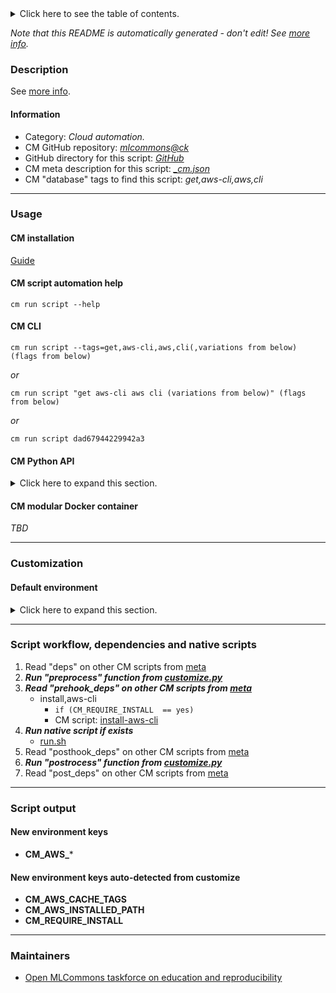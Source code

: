 <details>
<summary>Click here to see the table of contents.</summary>

* [Description](#description)
* [Information](#information)
* [Usage](#usage)
  * [ CM installation](#cm-installation)
  * [ CM script automation help](#cm-script-automation-help)
  * [ CM CLI](#cm-cli)
  * [ CM Python API](#cm-python-api)
  * [ CM modular Docker container](#cm-modular-docker-container)
* [Customization](#customization)
  * [ Default environment](#default-environment)
* [Script workflow, dependencies and native scripts](#script-workflow-dependencies-and-native-scripts)
* [Script output](#script-output)
* [New environment keys](#new-environment-keys)
* [New environment keys auto-detected from customize](#new-environment-keys-auto-detected-from-customize)
* [Maintainers](#maintainers)

</details>

*Note that this README is automatically generated - don't edit! See [more info](README-extra.md).*

### Description


See [more info](README-extra.md).

#### Information

* Category: *Cloud automation.*
* CM GitHub repository: *[mlcommons@ck](https://github.com/mlcommons/ck/tree/master/cm-mlops)*
* GitHub directory for this script: *[GitHub](https://github.com/mlcommons/ck/tree/master/cm-mlops/script/get-aws-cli)*
* CM meta description for this script: *[_cm.json](_cm.json)*
* CM "database" tags to find this script: *get,aws-cli,aws,cli*
___
### Usage

#### CM installation
[Guide](https://github.com/mlcommons/ck/blob/master/docs/installation.md)

#### CM script automation help
```cm run script --help```

#### CM CLI
`cm run script --tags=get,aws-cli,aws,cli(,variations from below) (flags from below)`

*or*

`cm run script "get aws-cli aws cli (variations from below)" (flags from below)`

*or*

`cm run script dad67944229942a3`

#### CM Python API

<details>
<summary>Click here to expand this section.</summary>

```python

import cmind

r = cmind.access({'action':'run'
                  'automation':'script',
                  'tags':'get,aws-cli,aws,cli'
                  'out':'con',
                  ...
                  (other input keys for this script)
                  ...
                 })

if r['return']>0:
    print (r['error'])

```

</details>

#### CM modular Docker container
*TBD*
___
### Customization

#### Default environment

<details>
<summary>Click here to expand this section.</summary>

These keys can be updated via --env.KEY=VALUE or "env" dictionary in @input.json or using script flags.


</details>

___
### Script workflow, dependencies and native scripts

  1. Read "deps" on other CM scripts from [meta](https://github.com/mlcommons/ck/tree/master/cm-mlops/script/get-aws-cli/_cm.json)
  1. ***Run "preprocess" function from [customize.py](https://github.com/mlcommons/ck/tree/master/cm-mlops/script/get-aws-cli/customize.py)***
  1. ***Read "prehook_deps" on other CM scripts from [meta](https://github.com/mlcommons/ck/tree/master/cm-mlops/script/get-aws-cli/_cm.json)***
     * install,aws-cli
       * `if (CM_REQUIRE_INSTALL  == yes)`
       - CM script: [install-aws-cli](https://github.com/mlcommons/ck/tree/master/cm-mlops/script/install-aws-cli)
  1. ***Run native script if exists***
     * [run.sh](https://github.com/mlcommons/ck/tree/master/cm-mlops/script/get-aws-cli/run.sh)
  1. Read "posthook_deps" on other CM scripts from [meta](https://github.com/mlcommons/ck/tree/master/cm-mlops/script/get-aws-cli/_cm.json)
  1. ***Run "postrocess" function from [customize.py](https://github.com/mlcommons/ck/tree/master/cm-mlops/script/get-aws-cli/customize.py)***
  1. Read "post_deps" on other CM scripts from [meta](https://github.com/mlcommons/ck/tree/master/cm-mlops/script/get-aws-cli/_cm.json)
___
### Script output
#### New environment keys

* **CM_AWS_***
#### New environment keys auto-detected from customize

* **CM_AWS_CACHE_TAGS**
* **CM_AWS_INSTALLED_PATH**
* **CM_REQUIRE_INSTALL**
___
### Maintainers

* [Open MLCommons taskforce on education and reproducibility](https://github.com/mlcommons/ck/blob/master/docs/mlperf-education-workgroup.md)